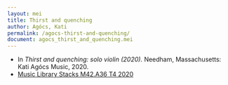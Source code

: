 ```yaml
---
layout: mei
title: Thirst and quenching
author: Agócs, Kati
permalink: /agocs-thirst-and-quenching/
document: agocs_thirst_and_quenching.mei
---
```


- In *Thirst and quenching: solo violin (2020).*  Needham, Massachusetts: Kati Agócs Music, 2020.
- <a href="https://tufts.primo.exlibrisgroup.com/permalink/01TUN_INST/1kc9gia/alma991018115242703851" target="_blank">Music Library Stacks M42.A36 T4 2020</a>
